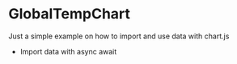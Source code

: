 # GlobalTempChart
Just a simple example on how to import and use data with chart.js

* Import data with async await
